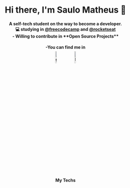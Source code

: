<h1 align="center"> Hi there, I'm Saulo Matheus 👋</h1>

<h4 align="center">
A self-tech student on the way to become a developer.
<br/>
💻 studying in <a href="https://www.freecodecamp.org/">@freecodecamp</a>
and 
<a href="https://app.rocketseat.com.br/me/indexsaulomathe">@rocketseat</a>
<br/>
- Willing to contribute in **Open Source Projects**
</h4>

<h4 align="center">
 -You can find me in
<br/>
<a href="https://github.com/indexsaulomathe"><img alt="github" width="10%" style="padding:5px" src="https://img.icons8.com/clouds/100/000000/github.png"/></a>
<a href="https://www.linkedin.com/in/indexsaulomathe/"><img alt="linkedin" width="10%" style="padding:5px" src="https://img.icons8.com/clouds/100/000000/linkedin.png"/></a>

</h4>


<h4 align="center">
My Techs
</h4>
